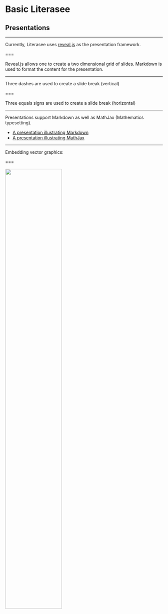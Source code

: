 # Basic Literasee
## Presentations

---

Currently, Literasee uses [reveal.js](http://lab.hakim.se/reveal-js/#/) as the presentation framework.

===

Reveal.js allows one to create a two dimensional grid of slides. Markdown is used to format the content for the presentation.

---

Three dashes are used to create a slide break (vertical)

===

Three equals signs are used to create a slide break (horizontal)


---

Presentations support Markdown as well as MathJax (Mathematics typesetting).

- [A presentation illustrating Markdown](https://view.literasee.io/literasee/Basic_Literasee--Markdown/presentation/#/)
- [A presentation illustrating MathJax](https://view.literasee.io/literasee/Basic_Literasee_Mathematics/presentation/#/)

---

Embedding vector graphics:

===

<a href="https://literasee.github.io"><img src="https://literasee.github.io/public/Literasee_symbol_right_trimmed.svg" style="width: 60%;"></a>
